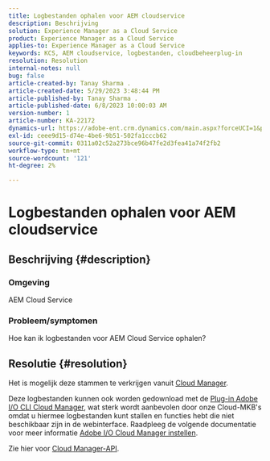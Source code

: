 ```yaml
---
title: Logbestanden ophalen voor AEM cloudservice
description: Beschrijving
solution: Experience Manager as a Cloud Service
product: Experience Manager as a Cloud Service
applies-to: Experience Manager as a Cloud Service
keywords: KCS, AEM cloudservice, logbestanden, cloudbeheerplug-in
resolution: Resolution
internal-notes: null
bug: false
article-created-by: Tanay Sharma .
article-created-date: 5/29/2023 3:48:44 PM
article-published-by: Tanay Sharma .
article-published-date: 6/8/2023 10:00:03 AM
version-number: 1
article-number: KA-22172
dynamics-url: https://adobe-ent.crm.dynamics.com/main.aspx?forceUCI=1&pagetype=entityrecord&etn=knowledgearticle&id=7a075947-38fe-ed11-8f6e-6045bd006b3d
exl-id: ceee9d15-d74e-4be6-9b51-502fa1cccb62
source-git-commit: 0311a02c52a273bce96b47fe2d3fea41a74f2fb2
workflow-type: tm+mt
source-wordcount: '121'
ht-degree: 2%

---
```


# Logbestanden ophalen voor AEM cloudservice

## Beschrijving {#description}


### <b>Omgeving</b>

AEM Cloud Service



### <b>Probleem/symptomen</b>

Hoe kan ik logbestanden voor AEM Cloud Service ophalen?




## Resolutie {#resolution}


Het is mogelijk deze stammen te verkrijgen vanuit [Cloud Manager](https://experienceleague.adobe.com/docs/experience-manager-cloud-service/content/implementing/using-cloud-manager/manage-logs.html?lang=en).

Deze logbestanden kunnen ook worden gedownload met de [Plug-in Adobe I/O CLI Cloud Manager](https://github.com/adobe/aio-cli-plugin-cloudmanager), wat sterk wordt aanbevolen door onze Cloud-MKB&#39;s omdat u hiermee logbestanden kunt stallen en functies hebt die niet beschikbaar zijn in de webinterface. Raadpleeg de volgende documentatie voor meer informatie [Adobe I/O Cloud Manager instellen](https://experienceleaguecommunities.adobe.com/t5/adobe-experience-manager/setting-up-adobe-i-o-cli-for-cloud-manager-aem-community-blog/m-p/380156).

Zie hier voor [Cloud Manager-API](https://developer.adobe.com/experience-cloud/cloud-manager/reference/api/#operation/getEnvironmentLogs).
